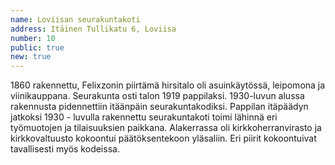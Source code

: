 ```yaml
---
name: Loviisan seurakuntakoti
address: Itäinen Tullikatu 6, Loviisa
number: 10
public: true
new: true
---
```

1860 rakennettu, Felixzonin piirtämä hirsitalo oli asuinkäytössä, leipomona ja viinikauppana. Seurakunta osti talon 1919 pappilaksi. 1930-luvun alussa rakennusta pidennettiin itäänpäin seurakuntakodiksi. Pappilan itäpäädyn jatkoksi 1930 - luvulla rakennettu seurakuntakoti toimi lähinnä eri työmuotojen ja tilaisuuksien paikkana. Alakerrassa oli kirkkoherranvirasto ja kirkkovaltuusto kokoontui päätöksentekoon yläsaliin. Eri piirit kokoontuivat tavallisesti myös kodeissa.
